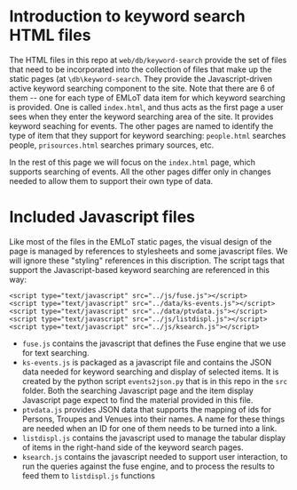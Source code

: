 # Introduction to keyword search HTML files

The HTML files in this repo at `web/db/keyword-search` provide the set of files that need to be incorporated into the collection of files that make up the static pages (at `\db\keyword-search`.  They provide the Javascript-driven active keyword searching component to the site.  Note that there are 6 of them -- one for each type of EMLoT data item for which keyword searching is provided.  One is called `index.html`, and thus acts as the first page a user sees when they enter the keyword searching area of the site.  It provides keyword seaching for events.  The other pages are named to identify the type of item that they support for keyword searching: `people.html` searches people, `prisources.html` searches primary sources, etc.

In the rest of this page we will focus on the `index.html` page, which supports searching of events.  All the other pages differ only in changes needed to allow them to support their own type of data.

# Included Javascript files
Like most of the files in the EMLoT static pages, the visual design of the page is managed by references to stylesheets and some javascript files.  We will ignore these "styling" references in this discription.  The script tags that support the Javascript-based keyword searching are referenced in this way:
```
<script type="text/javascript" src="../js/fuse.js"></script>
<script type="text/javascript" src="../data/ks-events.js"></script>
<script type="text/javascript" src="../data/ptvdata.js"></script>
<script type="text/javascript" src="../js/listdispl.js"></script>
<script type="text/javascript" src="../js/ksearch.js"></script>
```

* `fuse.js` contains the javascript that defines the Fuse engine that we use for text searching.
* `ks-events.js` is packaged as a javascript file and contains the JSON data needed for keyword searching and display of selected items.  It is created by the python script `events2json.py` that is in this repo in the `src` folder.  Both the searching Javascript page and the item display Javascript page expect to find the material provided in this file.
* `ptvdata.js` provides JSON data that supports the mapping of ids for Persons, Troupes and Venues into their names.  A name for these things are needed when an ID for one of them needs to be turned into a link.
* `listdispl.js` contains the javascript used to manage the tabular display of items in the right-hand side of the keyword search pages.
* `ksearch.js` contains the javascript needed to support user interaction, to run the queries against the fuse engine, and to process the results to feed them to `listdispl.js` functions
